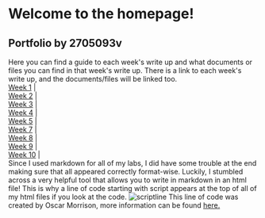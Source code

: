 # Welcome to the homepage!
## Portfolio by 2705093v
Here you can find a guide to each week's write up and what documents or files you can find in that week's write up. There is a link to each week's write up, and the documents/files will be linked too.
<br>[Week 1](https://2705093v.github.io/MCA-2024/Week1.html) | 
<br>[Week 2](https://2705093v.github.io/MCA-2024/Week2/Week2.html) | 
<br>[Week 3](https://2705093v.github.io/MCA-2024/Week3/Week3.html) | 
<br>[Week 4](https://2705093v.github.io/MCA-2024/Week4/Week4.html) | 
<br>[Week 5](https://2705093v.github.io/MCA-2024/Week5/Week5.html) | 
<br>[Week 7](https://2705093v.github.io/MCA-2024/Week7/Week7.html) | 
<br>[Week 8](https://2705093v.github.io/MCA-2024/Week8/Week8.html) | 
<br>[Week 9](https://2705093v.github.io/MCA-2024/week9/week9.html) | 
<br>[Week 10](https://2705093v.github.io/MCA-2024/Week10/Week10.html) |
<br>Since I used markdown for all of my labs, I did have some trouble at the end making sure that all appeared correctly format-wise. Luckily, I stumbled across a very helpful tool that allows you to write in markdown in an html file!
This is why a line of code starting with script appears at the top of all of my html files if you look at the code. 
![scriptline](https://github.com/user-attachments/assets/3231c67b-befe-407d-b095-aa2c389918a9)
This line of code was created by Oscar Morrison, more information can be found [here.](https://github.com/oscarmorrison/md-page)
